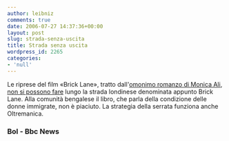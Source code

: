 ```yaml
---
author: leibniz
comments: true
date: 2006-07-27 14:37:36+00:00
layout: post
slug: strada-senza-uscita
title: Strada senza uscita
wordpress_id: 2265
categories:
- 'null'
---
```


Le riprese del film «Brick Lane», tratto dall'[omonimo romanzo di Monica Ali](http://www.bol.it/libri/scheda/ea978885152295.html), [non si possono fare](http://news.bbc.co.uk/2/hi/entertainment/5220498.stm) lungo la strada londinese denominata appunto Brick Lane. Alla comunità bengalese il libro, che parla della condizione delle donne immigrate, non è piaciuto. La strategia della serrata funziona anche Oltremanica.

### Bol - Bbc News
